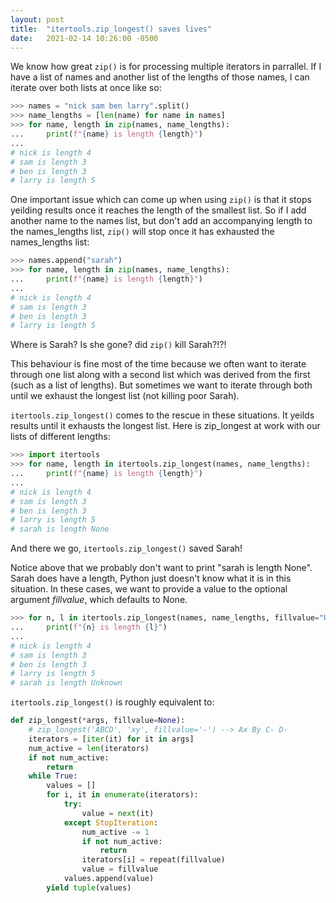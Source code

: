 ```yaml
---
layout: post
title:  "itertools.zip_longest() saves lives"
date:   2021-02-14 10:26:00 -0500
---  
```

We know how great ```zip()``` is for processing multiple iterators in parrallel. If I have a list of names and another list of the
lengths of those names, I can iterate over both lists at once like so:
```python
>>> names = "nick sam ben larry".split()
>>> name_lengths = [len(name) for name in names]
>>> for name, length in zip(names, name_lengths):
...     print(f"{name} is length {length}")
... 
# nick is length 4
# sam is length 3
# ben is length 3
# larry is length 5
```

One important issue which can come up when using ```zip()``` is that it stops yeilding results once it reaches the length of the smallest list. So if I add another name to the names list, but don't add an accompanying length to the names_lengths list, ```zip()``` will stop once it has exhausted the names_lengths list:
```python
>>> names.append("sarah")
>>> for name, length in zip(names, name_lengths):
...     print(f"{name} is length {length}")
... 
# nick is length 4
# sam is length 3
# ben is length 3
# larry is length 5
```
Where is Sarah? Is she gone? did ```zip()``` kill Sarah?!?!  

This behaviour is fine most of the time because we often want to iterate through one list along with a second list which was derived from the first (such as a list of lengths). But sometimes we want to iterate through both until we exhaust the longest list (not killing poor Sarah).

```itertools.zip_longest()``` comes to the rescue in these situations. It yeilds results until it exhausts the longest list. Here is zip_longest at work with our lists of different lengths:
```python
>>> import itertools
>>> for name, length in itertools.zip_longest(names, name_lengths):
...     print(f"{name} is length {length}")
... 
# nick is length 4
# sam is length 3
# ben is length 3
# larry is length 5
# sarah is length None
```
And there we go, ```itertools.zip_longest()``` saved Sarah!  

Notice above that we probably don't want to print "sarah is length None". Sarah does have a length, Python just doesn't know what it is in this situation. In these cases, we want to provide a value to the optional argument *fillvalue*, which defaults to None.
```python
>>> for n, l in itertools.zip_longest(names, name_lengths, fillvalue="Unknown"):
...     print(f"{n} is length {l}")
... 
# nick is length 4
# sam is length 3
# ben is length 3
# larry is length 5
# sarah is length Unknown
```
```itertools.zip_longest()``` is roughly equivalent to:
```python
def zip_longest(*args, fillvalue=None):
    # zip_longest('ABCD', 'xy', fillvalue='-') --> Ax By C- D-
    iterators = [iter(it) for it in args]
    num_active = len(iterators)
    if not num_active:
        return
    while True:
        values = []
        for i, it in enumerate(iterators):
            try:
                value = next(it)
            except StopIteration:
                num_active -= 1
                if not num_active:
                    return
                iterators[i] = repeat(fillvalue)
                value = fillvalue
            values.append(value)
        yield tuple(values)
```
